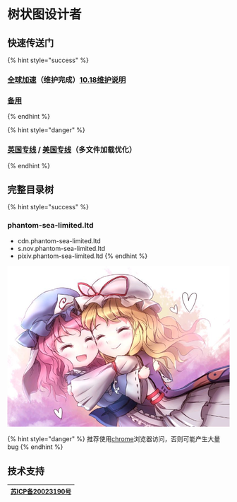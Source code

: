 # 树状图设计者

## 快速传送门

{% hint style="success" %}
### [**全球加速**](https://cdn.phantom-sea-limited.ltd/)**（维护完成）**[10.18维护说明](https://bbs.sirin.top/archives/118.html)

### [**备用**](http://sirin.rf.gd/)
{% endhint %}

{% hint style="danger" %}
### [**英国专线**](https://nov-eu.herokuapp.com/) **/** [**美国专线**](https://nov-us.herokuapp.com/)**（多文件加载优化）**
{% endhint %}

## **完整目录树**

{% hint style="success" %}
### phantom-sea-limited.ltd

* cdn.phantom-sea-limited.ltd
* s.nov.phantom-sea-limited.ltd
* pixiv.phantom-sea-limited.ltd 
{% endhint %}

![](.gitbook/assets/agg-zo-w-t1-yhq66o-cty.jpg)



{% hint style="danger" %}
推荐使用[chrome](https://www.google.cn/intl/zh-CN/chrome/)浏览器访问，否则可能产生大量bug
{% endhint %}

## 技术支持

| [**苏ICP备20023190号**](http://beian.miit.gov.cn/) |
| :---: |


